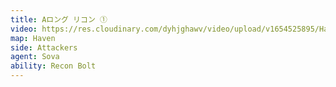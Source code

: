 ```yaml
---
title: Aロング リコン ①
video: https://res.cloudinary.com/dyhjghawv/video/upload/v1654525895/Haven/Sova/haven_sova_atk_recon_a_long-1_cx69lk.mp4
map: Haven
side: Attackers
agent: Sova
ability: Recon Bolt
---
```

